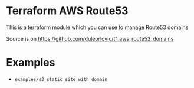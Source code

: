# Terraform AWS Route53

This is a terraform module which you can use to manage Route53 domains

Source is on https://github.com/duleorlovic/tf_aws_route53_domains

# Examples

* `examples/s3_static_site_with_domain`
